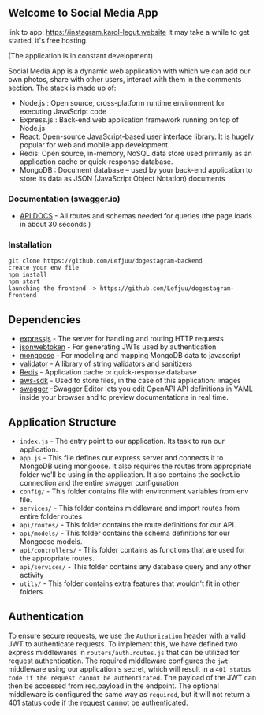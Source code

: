 ## Welcome to Social Media App

link to app: https://instagram.karol-legut.website
It may take a while to get started, it's free hosting.

(The application is in constant development)

Social Media App is a dynamic web application with which we can add our own photos, share with other users, interact with them in the comments section. The stack is made up of:

- Node.js : Open source, cross-platform runtime environment for executing JavaScript code
- Express.js : Back-end web application framework running on top of Node.js
- React:  Open-source JavaScript-based user interface library. It is hugely popular for web and mobile app development.
- Redis: Open source, in-memory, NoSQL data store used primarily as an application cache or quick-response database.
- MongoDB : Document database – used by your back-end application to store its data as JSON (JavaScript Object Notation) documents

### Documentation (swagger.io)
- [API DOCS](https://dogestagram-bn.onrender.com/api-docs/) - All routes and schemas needed for queries (the page loads in about 30 seconds )

### Installation

```
git clone https://github.com/Lefjuu/dogestagram-backend
create your env file
npm install
npm start 
launching the frontend -> https://github.com/Lefjuu/dogestagram-frontend
```

## Dependencies

- [expressjs](https://github.com/expressjs/express) - The server for handling and routing HTTP requests
- [jsonwebtoken](https://github.com/auth0/node-jsonwebtoken) - For generating JWTs used by authentication
- [mongoose](https://github.com/Automattic/mongoose) - For modeling and mapping MongoDB data to javascript 
- [validator](https://github.com/validatorjs/validator.js) - A library of string validators and sanitizers
- [Redis](https://github.com/redis/node-redis) - Application cache or quick-response database
- [aws-sdk](https://github.com/aws/aws-sdk) - Used to store files, in the case of this application: images
- [swagger](https://github.com/swagger-api/swagger-editor) -Swagger Editor lets you edit OpenAPI API definitions in YAML inside your browser and to preview documentations in real time. 

## Application Structure

- `index.js` - The entry point to our application. Its task to run our application.
- `app.js` -  This file defines our express server and connects it to MongoDB using mongoose. It also requires the routes  from appropriate folder we'll be using in the application. It also contains the socket.io connection and the entire swagger configuration
- `config/` - This folder contains file with environment variables from env file.
- `services/` - This folder contains middleware and import routes from entire folder routes
- `api/routes/` - This folder contains the route definitions for our API.
- `api/models/` - This folder contains the schema definitions for our Mongoose models.
- `api/controllers/` - This folder contains as functions that are used for the appropriate routes.
- `api/services/` - This folder contains any database query and any other activity
- `utils/` - This folder contains extra features that wouldn't fit in other folders

## Authentication

To ensure secure requests, we use the `Authorization` header with a valid JWT to authenticate requests. To implement this, we have defined two express middlewares in `routers/auth.routes.js` that can be utilized for request authentication. The required middleware configures the `jwt` middleware using our application's secret, which will result in a `401 status code if the request cannot be authenticated`. The payload of the JWT can then be accessed from req.payload in the endpoint. The optional middleware is configured the same way as `required`, but it will not return a 401 status code if the request cannot be authenticated.
